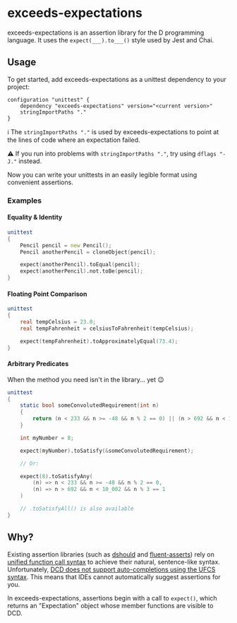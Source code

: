 # exceeds-expectations

exceeds-expectations is an assertion library for the D programming language. It uses the `expect(___).to___()` style used by Jest and Chai.

## Usage

To get started, add exceeds-expectations as a unittest dependency to your project:

```sdl
configuration "unittest" {
    dependency "exceeds-expectations" version="<current version>"
    stringImportPaths "."
}
```

ℹ️ The `stringImportPaths "."` is used by exceeds-expectations to point at the lines of code where an expectation failed.

⚠️ If you run into problems with `stringImportPaths "."`, try using `dflags "-J."` instead.

Now you can write your unittests in an easily legible format using convenient assertions.

### Examples

#### Equality & Identity
```d
unittest
{
    Pencil pencil = new Pencil();
    Pencil anotherPencil = cloneObject(pencil);

    expect(anotherPencil).toEqual(pencil);
    expect(anotherPencil).not.toBe(pencil);
}
```

#### Floating Point Comparison
```d
unittest
{
    real tempCelsius = 23.0;
    real tempFahrenheit = celsiusToFahrenheit(tempCelsius);

    expect(tempFahrenheit).toApproximatelyEqual(73.4);
}
```


#### Arbitrary Predicates

When the method you need isn't in the library... yet 😉

```d
unittest
{
    static bool someConvolutedRequirement(int n)
    {
        return (n < 233 && n >= -48 && n % 2 == 0) || (n > 692 && n < 10_002 && n % 3 == 1);
    }

    int myNumber = 8;

    expect(myNumber).toSatisfy(&someConvolutedRequirement);

    // Or:

    expect(8).toSatisfyAny(
        (n) => n < 233 && n >= -48 && n % 2 == 0,
        (n) => n > 692 && n < 10_002 && n % 3 == 1
    )

    // .toSatisfyAll() is also available
}
```


## Why?
Existing assertion libraries (such as [dshould](https://code.dlang.org/packages/dshould) and [fluent-asserts](https://code.dlang.org/packages/fluent-asserts)) rely on [unified function call syntax](https://dlang.org/spec/function.html#pseudo-member) to achieve their natural, sentence-like syntax. Unfortunately, [DCD does not support auto-completions using the UFCS syntax](https://github.com/dlang-community/DCD#status). This means that IDEs cannot automatically suggest assertions for you.

In exceeds-expectations, assertions begin with a call to `expect()`, which returns an "Expectation" object whose member functions are visible to DCD.
